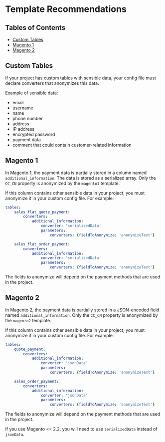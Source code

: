 # Template Recommendations

## Tables of Contents

- [Custom Tables](#user-content-custom-tables)
- [Magento 1](#user-content-magento-1)
- [Magento 2](#user-content-magento-2)

## Custom Tables

If your project has custom tables with sensible data, your config file must declare converters that anonymizes this data.

Example of sensible data:

- email
- username
- name
- phone number
- address
- IP address
- encrypted password
- payment data
- comment that could contain customer-related information

## Magento 1

In Magento 1, the payment data is partially stored in a column named `additional_information`.
The data is stored as a serialized array.
Only the `CC_CN` property is anonymized by the `magento1` template.

If this column contains other sensible data in your project, you must anonymize it in your custom config file.
For example:

```yaml
tables:
    sales_flat_quote_payment:
        converters:
            additional_information:
                converter: 'serializedData'
                parameters:
                    converters: {fieldToAnonymize: 'anonymizeText'}

    sales_flat_order_payment:
        converters:
            additional_information:
                converter: 'serializedData'
                parameters:
                    converters: {fieldToAnonymize: 'anonymizeText'}
```

The fields to anonymize will depend on the payment methods that are used in the project.

## Magento 2

In Magento 2, the payment data is partially stored in a JSON-encoded field named `additional_information`.
Only the `CC_CN` property is anonymized by the `magento2` template.

If this column contains other sensible data in your project, you must anonymize it in your custom config file.
For example:

```yaml
tables:
    quote_payment:
        converters:
            additional_information:
                converter: 'jsonData'
                parameters:
                    converters: {fieldToAnonymize: 'anonymizeText'}

    sales_order_payment:
        converters:
            additional_information:
                converter: 'jsonData'
                parameters:
                    converters: {fieldToAnonymize: 'anonymizeText'}
```

The fields to anonymize will depend on the payment methods that are used in the project.

If you use Magento <= 2.2, you will need to use `serializedData` instead of `jsonData`.
